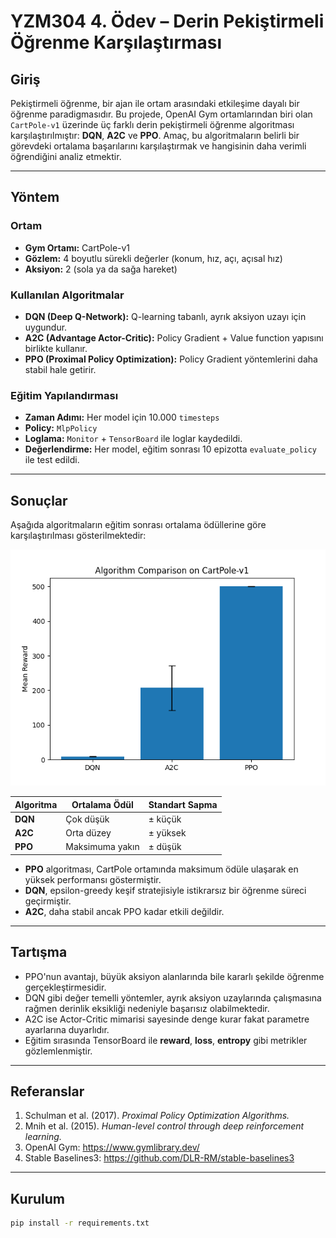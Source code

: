 # YZM304 4. Ödev – Derin Pekiştirmeli Öğrenme Karşılaştırması

## Giriş

Pekiştirmeli öğrenme, bir ajan ile ortam arasındaki etkileşime dayalı bir öğrenme paradigmasıdır. Bu projede, OpenAI Gym ortamlarından biri olan `CartPole-v1` üzerinde üç farklı derin pekiştirmeli öğrenme algoritması karşılaştırılmıştır: **DQN**, **A2C** ve **PPO**. Amaç, bu algoritmaların belirli bir görevdeki ortalama başarılarını karşılaştırmak ve hangisinin daha verimli öğrendiğini analiz etmektir.

---

## Yöntem

### Ortam

- **Gym Ortamı:** CartPole-v1
- **Gözlem:** 4 boyutlu sürekli değerler (konum, hız, açı, açısal hız)
- **Aksiyon:** 2 (sola ya da sağa hareket)

### Kullanılan Algoritmalar

- **DQN (Deep Q-Network):** Q-learning tabanlı, ayrık aksiyon uzayı için uygundur.
- **A2C (Advantage Actor-Critic):** Policy Gradient + Value function yapısını birlikte kullanır.
- **PPO (Proximal Policy Optimization):** Policy Gradient yöntemlerini daha stabil hale getirir.

### Eğitim Yapılandırması

- **Zaman Adımı:** Her model için 10.000 `timesteps`
- **Policy:** `MlpPolicy`
- **Loglama:** `Monitor` + `TensorBoard` ile loglar kaydedildi.
- **Değerlendirme:** Her model, eğitim sonrası 10 epizotta `evaluate_policy` ile test edildi.

---

## Sonuçlar

Aşağıda algoritmaların eğitim sonrası ortalama ödüllerine göre karşılaştırılması gösterilmektedir:

![Karşılaştırma Grafiği](Comparison_results.png)

| Algoritma | Ortalama Ödül | Standart Sapma |
|-----------|----------------|----------------|
| **DQN**   | Çok düşük      | ± küçük        |
| **A2C**   | Orta düzey     | ± yüksek       |
| **PPO**   | Maksimuma yakın| ± düşük        |

- **PPO** algoritması, CartPole ortamında maksimum ödüle ulaşarak en yüksek performansı göstermiştir.
- **DQN**, epsilon-greedy keşif stratejisiyle istikrarsız bir öğrenme süreci geçirmiştir.
- **A2C**, daha stabil ancak PPO kadar etkili değildir.

---

## Tartışma

- PPO'nun avantajı, büyük aksiyon alanlarında bile kararlı şekilde öğrenme gerçekleştirmesidir.
- DQN gibi değer temelli yöntemler, ayrık aksiyon uzaylarında çalışmasına rağmen derinlik eksikliği nedeniyle başarısız olabilmektedir.
- A2C ise Actor-Critic mimarisi sayesinde denge kurar fakat parametre ayarlarına duyarlıdır.
- Eğitim sırasında TensorBoard ile **reward**, **loss**, **entropy** gibi metrikler gözlemlenmiştir.

---

## Referanslar

1. Schulman et al. (2017). *Proximal Policy Optimization Algorithms.*
2. Mnih et al. (2015). *Human-level control through deep reinforcement learning.*
3. OpenAI Gym: https://www.gymlibrary.dev/
4. Stable Baselines3: https://github.com/DLR-RM/stable-baselines3

---

## Kurulum

```bash
pip install -r requirements.txt
